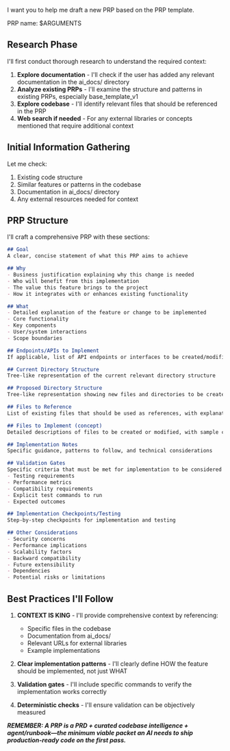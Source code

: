 I want you to help me draft a new PRP based on the PRP template.

PRP name: $ARGUMENTS

## Research Phase

I'll first conduct thorough research to understand the required context:

1. **Explore documentation** - I'll check if the user has added any relevant documentation in the ai_docs/ directory
2. **Analyze existing PRPs** - I'll examine the structure and patterns in existing PRPs, especially base_template_v1
3. **Explore codebase** - I'll identify relevant files that should be referenced in the PRP
4. **Web search if needed** - For any external libraries or concepts mentioned that require additional context

## Initial Information Gathering

Let me check:
1. Existing code structure
2. Similar features or patterns in the codebase
3. Documentation in ai_docs/ directory
4. Any external resources needed for context

## PRP Structure

I'll craft a comprehensive PRP with these sections:

```markdown
## Goal
A clear, concise statement of what this PRP aims to achieve

## Why
- Business justification explaining why this change is needed
- Who will benefit from this implementation
- The value this feature brings to the project
- How it integrates with or enhances existing functionality

## What
- Detailed explanation of the feature or change to be implemented
- Core functionality
- Key components
- User/system interactions
- Scope boundaries

## Endpoints/APIs to Implement
If applicable, list of API endpoints or interfaces to be created/modified

## Current Directory Structure
Tree-like representation of the current relevant directory structure

## Proposed Directory Structure
Tree-like representation showing new files and directories to be created

## Files to Reference
List of existing files that should be used as references, with explanations

## Files to Implement (concept)
Detailed descriptions of files to be created or modified, with sample code

## Implementation Notes
Specific guidance, patterns to follow, and technical considerations

## Validation Gates
Specific criteria that must be met for implementation to be considered complete
- Testing requirements
- Performance metrics
- Compatibility requirements
- Explicit test commands to run
- Expected outcomes

## Implementation Checkpoints/Testing
Step-by-step checkpoints for implementation and testing

## Other Considerations
- Security concerns
- Performance implications
- Scalability factors
- Backward compatibility
- Future extensibility
- Dependencies
- Potential risks or limitations
```

## Best Practices I'll Follow

1. **CONTEXT IS KING** - I'll provide comprehensive context by referencing:
   - Specific files in the codebase
   - Documentation from ai_docs/
   - Relevant URLs for external libraries
   - Example implementations

2. **Clear implementation patterns** - I'll clearly define HOW the feature should be implemented, not just WHAT

3. **Validation gates** - I'll include specific commands to verify the implementation works correctly

4. **Deterministic checks** - I'll ensure validation can be objectively measured

***REMEMBER: A PRP is a PRD + curated codebase intelligence + agent/runbook—the minimum viable packet an AI needs to ship production-ready code on the first pass.***
